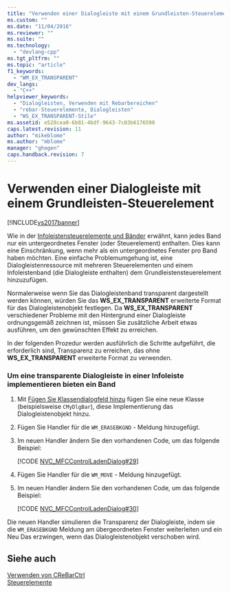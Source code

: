 ```yaml
---
title: "Verwenden einer Dialogleiste mit einem Grundleisten-Steuerelement | Microsoft Docs"
ms.custom: ""
ms.date: "11/04/2016"
ms.reviewer: ""
ms.suite: ""
ms.technology: 
  - "devlang-cpp"
ms.tgt_pltfrm: ""
ms.topic: "article"
f1_keywords: 
  - "WM_EX_TRANSPARENT"
dev_langs: 
  - "C++"
helpviewer_keywords: 
  - "Dialogleisten, Verwenden mit Rebarbereichen"
  - "rebar-Steuerelemente, Dialogleisten"
  - "WS_EX_TRANSPARENT-Stile"
ms.assetid: e528cea0-6b81-4bdf-9643-7c03b6176590
caps.latest.revision: 11
author: "mikeblome"
ms.author: "mblome"
manager: "ghogen"
caps.handback.revision: 7
---
```

# Verwenden einer Dialogleiste mit einem Grundleisten-Steuerelement
[!INCLUDE[vs2017banner](../assembler/inline/includes/vs2017banner.md)]

Wie in der [Infoleistensteuerelemente und Bänder](../mfc/rebar-controls-and-bands.md) erwähnt, kann jedes Band nur ein untergeordnetes Fenster \(oder Steuerelement\) enthalten.  Dies kann eine Einschränkung, wenn mehr als ein untergeordnetes Fenster pro Band haben möchten.  Eine einfache Problemumgehung ist, eine Dialogleistenressource mit mehreren Steuerelementen und einem Infoleistenband \(die Dialogleiste enthalten\) dem Grundleistensteuerelement hinzuzufügen.  
  
 Normalerweise wenn Sie das Dialogleistenband transparent dargestellt werden können, würden Sie das **WS\_EX\_TRANSPARENT** erweiterte Format für das Dialogleistenobjekt festlegen.  Da **WS\_EX\_TRANSPARENT** verschiedener Probleme mit den Hintergrund einer Dialogleiste ordnungsgemäß zeichnen ist, müssen Sie zusätzliche Arbeit etwas ausführen, um den gewünschten Effekt zu erreichen.  
  
 In der folgenden Prozedur werden ausführlich die Schritte aufgeführt, die erforderlich sind, Transparenz zu erreichen, das ohne **WS\_EX\_TRANSPARENT** erweiterte Format zu verwenden.  
  
### Um eine transparente Dialogleiste in einer Infoleiste implementieren bieten ein Band  
  
1.  Mit [Fügen Sie Klassendialogfeld hinzu](../mfc/reference/adding-an-mfc-class.md) fügen Sie eine neue Klasse \(beispielsweise `CMyDlgBar`\), diese Implementierung das Dialogleistenobjekt hinzu.  
  
2.  Fügen Sie Handler für die `WM_ERASEBKGND` \- Meldung hinzugefügt.  
  
3.  Im neuen Handler ändern Sie den vorhandenen Code, um das folgende Beispiel:  
  
     [!CODE [NVC_MFCControlLadenDialog#29](../CodeSnippet/VS_Snippets_Cpp/NVC_MFCControlLadenDialog#29)]  
  
4.  Fügen Sie Handler für die `WM_MOVE` \- Meldung hinzugefügt.  
  
5.  Im neuen Handler ändern Sie den vorhandenen Code, um das folgende Beispiel:  
  
     [!CODE [NVC_MFCControlLadenDialog#30](../CodeSnippet/VS_Snippets_Cpp/NVC_MFCControlLadenDialog#30)]  
  
 Die neuen Handler simulieren die Transparenz der Dialogleiste, indem sie die `WM_ERASEBKGND` Meldung am übergeordneten Fenster weiterleiten und ein Neu Das erzwingen, wenn das Dialogleistenobjekt verschoben wird.  
  
## Siehe auch  
 [Verwenden von CReBarCtrl](../mfc/using-crebarctrl.md)   
 [Steuerelemente](../mfc/controls-mfc.md)